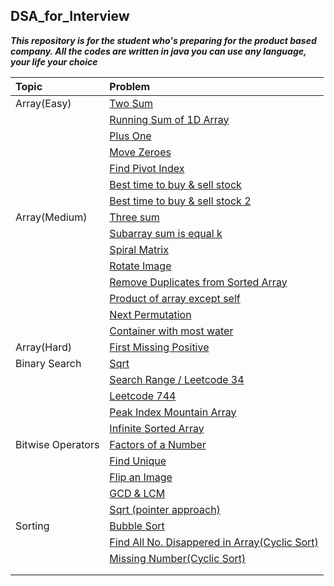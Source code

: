 ## DSA_for_Interview
***This repository is for the student who's preparing for the product based company.
All the codes are written in java you can use any language, your life your choice***

|Topic | Problem |
|:-------------------|:--------------------------------|
|Array(Easy) | [Two Sum](https://github.com/kb-s/DSA_for_Interview/blob/master/src/array/easy/TwoSum.java)||
|      | [Running Sum of 1D Array](https://github.com/kb-s/DSA_for_Interview/blob/master/src/array/easy/RuningSumOf1Darray.java)|
|      | [Plus One](https://github.com/kb-s/DSA_for_Interview/blob/master/src/array/easy/PlusOne.java)|
|      | [Move Zeroes](https://github.com/kb-s/DSA_for_Interview/blob/master/src/array/easy/MoveZeroes.java)
|      | [Find Pivot Index](https://github.com/kb-s/DSA_for_Interview/blob/master/src/array/easy/FindPivotIndex.java)
|      | [Best time to buy & sell stock](https://github.com/kb-s/DSA_for_Interview/blob/master/src/array/easy/BestTimetoBuyandSellStock.java)
|      | [Best time to buy & sell stock 2](https://github.com/kb-s/DSA_for_Interview/blob/master/src/array/easy/BestTimeToBuyandSellStock2.java)
|Array(Medium) | [Three sum](https://github.com/kb-s/DSA_for_Interview/blob/master/src/array/medium/ThreeSum.java)
|              | [Subarray sum is equal k](https://github.com/kb-s/DSA_for_Interview/blob/master/src/array/medium/SubarraySumEqualsK.java)
|              | [Spiral Matrix](https://github.com/kb-s/DSA_for_Interview/blob/master/src/array/medium/SpiralMatrix.java)
|              | [Rotate Image](https://github.com/kb-s/DSA_for_Interview/blob/master/src/array/medium/RotateImage.java)
|              | [Remove Duplicates from Sorted Array](https://github.com/kb-s/DSA_for_Interview/blob/master/src/array/medium/RemoveDuplicatesFromSortedArray.java)
|              | [Product of array except self](https://github.com/kb-s/DSA_for_Interview/blob/master/src/array/medium/ProductOfArrayExceptSelf.java)
|              | [Next Permutation](https://github.com/kb-s/DSA_for_Interview/blob/master/src/array/medium/NextPermutation.java)
|              | [Container with most water](https://github.com/kb-s/DSA_for_Interview/blob/master/src/array/medium/ContainerWithMostWater.java)
|Array(Hard)   | [First Missing Positive](https://github.com/kb-s/DSA_for_Interview/blob/master/src/array/hard/FirstMissingPositive.java)
|Binary Search | [Sqrt](https://github.com/kb-s/DSA_for_Interview/blob/master/src/binarysearch/Sqrt.java)
|              | [Search Range / Leetcode 34](https://github.com/kb-s/DSA_for_Interview/blob/master/src/binarysearch/Leetcode34.java)
|              | [Leetcode 744](https://github.com/kb-s/DSA_for_Interview/blob/master/src/binarysearch/Leetcode744.java)
|              | [Peak Index Mountain Array](https://github.com/kb-s/DSA_for_Interview/blob/master/src/binarysearch/PeakIndexMountainArray.java)
|              | [Infinite Sorted Array](https://github.com/kb-s/DSA_for_Interview/blob/master/src/binarysearch/InfineSortedArray.java)
|Bitwise Operators  | [Factors of a Number](https://github.com/kb-s/DSA_for_Interview/blob/master/src/bitwiseOperators/FactorsOfANumber.java)
|                   |[Find Unique](https://github.com/kb-s/DSA_for_Interview/blob/master/src/bitwiseOperators/FindUnique.java)
|                   |[Flip an Image](https://github.com/kb-s/DSA_for_Interview/blob/master/src/bitwiseOperators/FlippingAnImage.java)
|                   |[GCD & LCM](https://github.com/kb-s/DSA_for_Interview/blob/master/src/bitwiseOperators/GCD_LCM.java)
|                   |[Sqrt (pointer approach)](https://github.com/kb-s/DSA_for_Interview/blob/master/src/bitwiseOperators/Sqrt.java)
|Sorting            |[Bubble Sort](https://github.com/kb-s/DSA_for_Interview/blob/master/src/bubbleSort/BubbleSort.java)
|                   |[Find All No. Disappered in Array(Cyclic Sort)](https://github.com/kb-s/DSA_for_Interview/blob/master/src/cyclicSort/FindAllNoDissappearedInArray.java)
|                   |[Missing Number(Cyclic Sort)](https://github.com/kb-s/DSA_for_Interview/blob/master/src/cyclicSort/MissingNumber.java)
|                   |[]()
|                   |[]()
